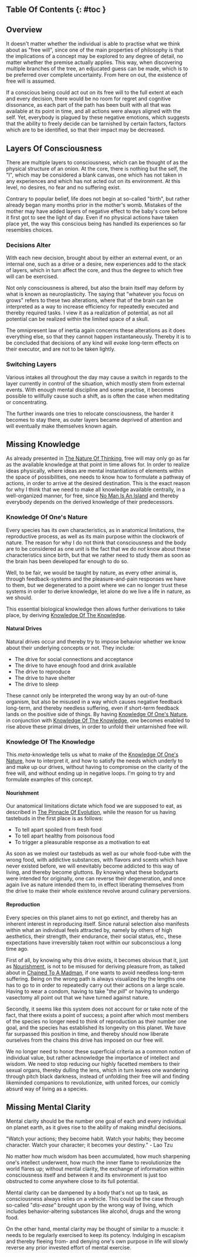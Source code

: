 ## Table Of Contents {: #toc }

## Overview

It doesn't matter whether the individual is able to practise what we think about as "free will", since one of the main properties of philosophy is that the implications of a concept may be explored to any degree of detail, no matter whether the premise actually applies. This way, when discovering multiple branches of the tree, an edjucated guess can be made, which is to be preferred over complete uncertainty. From here on out, the existence of free will is assumed.

If a conscious being could act out on its free will to the full extent at each and every decision, there would be no room for regret and cognitive dissonance, as each part of the path has been built with all that was available at its point in time, and all actions were always aligned with the self. Yet, everybody is plagued by these negative emotions, which suggests that the ability to freely decide can be tarnished by certain factors, factors which are to be identified, so that their impact may be decreased.

## Layers Of Consciousness

There are multiple layers to consciousness, which can be thought of as the physical structure of an onion. At the core, there is nothing but the self, the "I", which may be considered a blank canvas, one which has not taken in any experiences and which has not acted out on its environment. At this level, no desires, no fear and no suffering exist.

Contrary to popular belief, life does not begin at so-called "birth", but rather already began many months prior in the mother's womb. Mistakes of the mother may have added layers of negative effect to the baby's core before it first got to see the light of day. Even if no physical actions have taken place yet, the way this conscious being has handled its experiences so far resembles choices.

### Decisions Alter

With each new decision, brought about by either an external event, or an internal one, such as a drive or a desire, new experiences add to the stack of layers, which in turn affect the core, and thus the degree to which free will can be exercised.

Not only consciousness is altered, but also the brain itself may deform by what is known as neuroplasticity. The saying that "whatever you focus on grows" refers to these two alterations, where that of the brain can be interpreted as a way to increase efficiency for repeatedly executed and thereby required tasks. I view it as a realization of potential, as not all potential can be realized within the limited space of a skull.

The omnipresent law of inertia again concerns these alterations as it does everything else, so that they cannot happen instantaneously. Thereby it is to be concluded that decisions of any kind will evoke long-term effects on their executor, and are not to be taken lightly.

### Switching Layers

Various intakes all throughout the day may cause a switch in regards to the layer currently in control of the situation, which mostly stem from external events. With enough mental discipline and some practise, it becomes possible to willfully cause such a shift, as is often the case when meditating or concentrating.

The further inwards one tries to relocate consciousness, the harder it becomes to stay there, as outer layers became deprived of attention and will eventually make themselves known again.

## Missing Knowledge

As already presented in [The Nature Of Thinking](/philosophy/the-nature-of-thinking), free will may only go as far as the available knowledge at that point in time allows for. In order to realize ideas physically, where ideas are mental instantiations of elements within the space of possibilities, one needs to know how to formulate a pathway of actions, in order to arrive at the desired destination. This is the exact reason for why I think that we need to make all knowledge available centrally, in a well-organized manner, for free, since [No Man Is An Island](/philosophy/no-man-is-an-island) and thereby everybody depends on the derived knowledge of their predecessors.

### Knowledge Of One's Nature

Every species has its own characteristics, as in anatomical limitations, the reproductive process, as well as its main purpose within the clockwork of nature. The reason for why I do not think that consciousness and the body are to be considered as one unit is the fact that we do *not* know about these characteristics since birth, but that we rather need to study them as soon as the brain has been developed far enough to do so.

Well, to be fair, we would be taught by nature, as every other animal is, through feedback-systems and the pleasure-and-pain responses we have to them, but we degenerated to a point where we can no longer trust these systems in order to derive knowledge, let alone do we live a life in nature, as we should.

This essential biological knowledge then allows further derivations to take place, by deriving [Knowledge Of The Knowledge](#missing-knowledge_knowledge-of-the-knowledge).

#### Natural Drives

Natural drives occur and thereby try to impose behavior whether we know about their underlying concepts or not. They include:

- The drive for social connections and acceptance
- The drive to have enough food and drink available
- The drive to reproduce
- The drive to have shelter
- The drive to sleep

These cannot only be interpreted the wrong way by an out-of-tune organism, but also be misused in a way which causes negative feedback long-term, and thereby needless suffering, even if short-term feedback lands on the positive side of things. By having [Knowledge Of One's Nature](#missing-knowledge_knowledge-of-ones-nature), in conjunction with [Knowledge Of The Knowledge](#missing-knowledge_knowledge-of-the-knowledge), one becomes enabled to rise above these primal drives, in order to unfold their untarnished free will.

### Knowledge Of The Knowledge

This *meta*-knowledge tells us what to make of the [Knowledge Of One's Nature](#missing-knowledge_knowledge-of-ones-nature), how to interpret it, and how to satisfy the needs which underly to and make up our drives, without having to compromise on the clarity of the free will, and without ending up in negative loops. I'm going to try and formulate examples of this concept.

#### Nourishment

Our anatomical limitations dictate which food we are supposed to eat, as described in [The Pinnacle Of Evolution](/philosophy/the-pinnacle-of-evolution), while the reason for us having tastebuds in the first place is as follows:

- To tell apart spoiled from fresh food
- To tell apart healthy from poisonous food
- To trigger a pleasurable response as a motivation to eat

As soon as we molest our tastebuds as well as our whole food-tube with the wrong food, with addictive substances, with flavors and scents which have never existed before, we will enevitably become addicted to this way of living, and thereby become gluttons. By knowing what these bodyparts were intended for originally, one can reverse their degeneration, and once again live as nature intended them to, in effect liberating themselves from the drive to make their whole existence revolve around culinary perversions.

#### Reproduction

Every species on this planet aims to not go extinct, and thereby has an inherent interest in reproducing itself. Since natural selection also manifests within what an individual feels attracted by, namely by others of high aesthetics, their strength, their endurance, their social status, etc., these expectations have irreversibly taken root within our subconscious a long time ago.

First of all, by knowing why this drive exists, it becomes obvious that it, just as [Nourishment](#missing-knowledge_knowledge-of-the-knowledge_nourishment), is not to be misused for deriving pleasure from, as talked about in [Chained To A Madman](philosophy/chained-to-a-madman), if one wants to avoid needless long-term suffering. Being on the wrong path is always visualized by the lengths one has to go to in order to repeatedly carry out their actions on a large scale. Having to wear a condom, having to take "*the pill*" or having to undergo vasectomy all point out that we have turned against nature.

Secondly, it seems like this system does not account for or take note of the fact, that there exists a point of success; a point after which most members of the species no longer need to think of reproduction as their number one goal, and the species has established its longevity on this planet. We have far surpassed this position in time, and thereby should now liberate ourselves from the chains this drive has imposed on our free will.

We no longer need to honor these superficial criteria as a common notion of individual value, but rather acknowledge the importance of intellect and wisdom. We need to stop reducing our highly facetted members to their sexual organs, thereby dulling the lens, which in turn leaves one wandering through pitch black darkness, instead of unfolding their free will and finding likeminded companions to revolutionize, with united forces, our comicly absurd way of living as a species.

## Missing Mental Clarity

Mental clarity should be the number one goal of each and every individual on planet earth, as it gives rise to the ability of making mindful decisions.

"Watch your actions; they become habit. Watch your habits; they become character. Watch your character; it becomes your destiny." - Lao Tzu

No matter how much wisdom has been accumulated, how much sharpening one's intellect underwent, how much the inner flame to revolutionize the world flares up; without mental clarity, the exchange of information within consciousness itself and between it and its environment is just too obstructed to come anywhere close to its full potential.

Mental clarity can be dampened by a body that's not up to task, as consciousness always relies on a vehicle. This could be the case through so-called "*dis-ease*" brought upon by the wrong way of living, which includes behavior-altering substances like alcohol, drugs and the wrong food.

On the other hand, mental clarity may be thought of similar to a muscle: it needs to be regularly exercised to keep its potency. Indulging in escapism and thereby fleeing from- and denying one's own purpose in life will slowly reverse any prior invested effort of mental exercise.